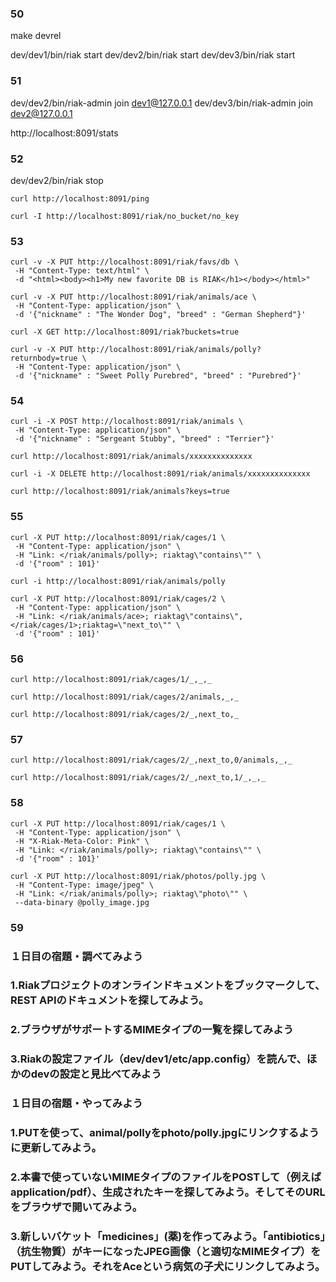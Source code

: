 
### 50

make devrel

dev/dev1/bin/riak start
dev/dev2/bin/riak start
dev/dev3/bin/riak start


### 51

dev/dev2/bin/riak-admin join dev1@127.0.0.1
dev/dev3/bin/riak-admin join dev2@127.0.0.1

http://localhost:8091/stats


### 52

dev/dev2/bin/riak stop

```
curl http://localhost:8091/ping
```

```
curl -I http://localhost:8091/riak/no_bucket/no_key
```


### 53

```
curl -v -X PUT http://localhost:8091/riak/favs/db \
 -H "Content-Type: text/html" \
 -d "<html><body><h1>My new favorite DB is RIAK</h1></body></html>"
```

```
curl -v -X PUT http://localhost:8091/riak/animals/ace \
 -H "Content-Type: application/json" \
 -d '{"nickname" : "The Wonder Dog", "breed" : "German Shepherd"}'
```

```
curl -X GET http://localhost:8091/riak?buckets=true
```

```
curl -v -X PUT http://localhost:8091/riak/animals/polly?returnbody=true \
 -H "Content-Type: application/json" \
 -d '{"nickname" : "Sweet Polly Purebred", "breed" : "Purebred"}'
```


### 54

```
curl -i -X POST http://localhost:8091/riak/animals \
 -H "Content-Type: application/json" \
 -d '{"nickname" : "Sergeant Stubby", "breed" : "Terrier"}'
```

```
curl http://localhost:8091/riak/animals/xxxxxxxxxxxxxx
```

```
curl -i -X DELETE http://localhost:8091/riak/animals/xxxxxxxxxxxxxx
```

```
curl http://localhost:8091/riak/animals?keys=true
```


### 55

```
curl -X PUT http://localhost:8091/riak/cages/1 \
 -H "Content-Type: application/json" \
 -H "Link: </riak/animals/polly>; riaktag\"contains\"" \
 -d '{"room" : 101}'
```

```
curl -i http://localhost:8091/riak/animals/polly
```

```
curl -X PUT http://localhost:8091/riak/cages/2 \
 -H "Content-Type: application/json" \
 -H "Link: </riak/animals/ace>; riaktag\"contains\", </riak/cages/1>;riaktag=\"next_to\"" \
 -d '{"room" : 101}'
```


### 56

```
curl http://localhost:8091/riak/cages/1/_,_,_
```

```
curl http://localhost:8091/riak/cages/2/animals,_,_
```

```
curl http://localhost:8091/riak/cages/2/_,next_to,_
```


### 57

```
curl http://localhost:8091/riak/cages/2/_,next_to,0/animals,_,_
```

```
curl http://localhost:8091/riak/cages/2/_,next_to,1/_,_,_
```


### 58

```
curl -X PUT http://localhost:8091/riak/cages/1 \
 -H "Content-Type: application/json" \
 -H "X-Riak-Meta-Color: Pink" \
 -H "Link: </riak/animals/polly>; riaktag\"contains\"" \
 -d '{"room" : 101}'
```

```
curl -X PUT http://localhost:8091/riak/photos/polly.jpg \
 -H "Content-Type: image/jpeg" \
 -H "Link: </riak/animals/polly>; riaktag\"photo\"" \
 --data-binary @polly_image.jpg
```


### 59
### １日目の宿題・調べてみよう
### 1.Riakプロジェクトのオンラインドキュメントをブックマークして、REST APIのドキュメントを探してみよう。


### 2.ブラウザがサポートするMIMEタイプの一覧を探してみよう


### 3.Riakの設定ファイル（dev/dev1/etc/app.config）を読んで、ほかのdevの設定と見比べてみよう


### １日目の宿題・やってみよう
### 1.PUTを使って、animal/pollyをphoto/polly.jpgにリンクするように更新してみよう。


### 2.本書で使っていないMIMEタイプのファイルをPOSTして（例えばapplication/pdf）、生成されたキーを探してみよう。そしてそのURLをブラウザで開いてみよう。


### 3.新しいバケット「medicines」(薬)を作ってみよう。「antibiotics」（抗生物質）がキーになったJPEG画像（と適切なMIMEタイプ）をPUTしてみよう。それをAceという病気の子犬にリンクしてみよう。



